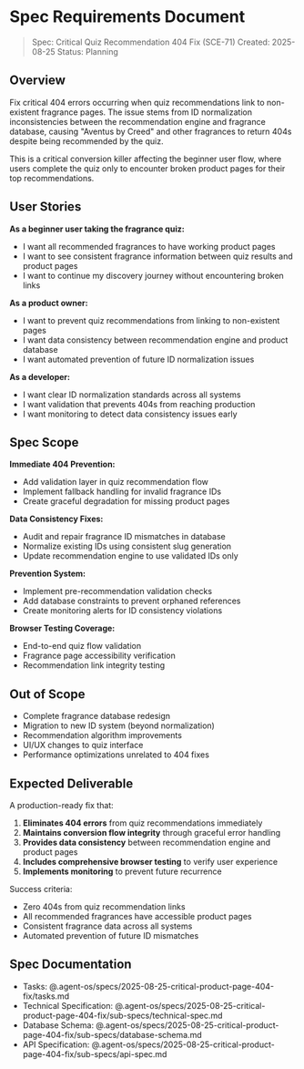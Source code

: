 # Spec Requirements Document

> Spec: Critical Quiz Recommendation 404 Fix (SCE-71)
> Created: 2025-08-25
> Status: Planning

## Overview

Fix critical 404 errors occurring when quiz recommendations link to non-existent fragrance pages. The issue stems from ID normalization inconsistencies between the recommendation engine and fragrance database, causing "Aventus by Creed" and other fragrances to return 404s despite being recommended by the quiz.

This is a critical conversion killer affecting the beginner user flow, where users complete the quiz only to encounter broken product pages for their top recommendations.

## User Stories

**As a beginner user taking the fragrance quiz:**
- I want all recommended fragrances to have working product pages
- I want to see consistent fragrance information between quiz results and product pages
- I want to continue my discovery journey without encountering broken links

**As a product owner:**
- I want to prevent quiz recommendations from linking to non-existent pages
- I want data consistency between recommendation engine and product database
- I want automated prevention of future ID normalization issues

**As a developer:**
- I want clear ID normalization standards across all systems
- I want validation that prevents 404s from reaching production
- I want monitoring to detect data consistency issues early

## Spec Scope

**Immediate 404 Prevention:**
- Add validation layer in quiz recommendation flow
- Implement fallback handling for invalid fragrance IDs
- Create graceful degradation for missing product pages

**Data Consistency Fixes:**
- Audit and repair fragrance ID mismatches in database
- Normalize existing IDs using consistent slug generation
- Update recommendation engine to use validated IDs only

**Prevention System:**
- Implement pre-recommendation validation checks
- Add database constraints to prevent orphaned references
- Create monitoring alerts for ID consistency violations

**Browser Testing Coverage:**
- End-to-end quiz flow validation
- Fragrance page accessibility verification
- Recommendation link integrity testing

## Out of Scope

- Complete fragrance database redesign
- Migration to new ID system (beyond normalization)
- Recommendation algorithm improvements
- UI/UX changes to quiz interface
- Performance optimizations unrelated to 404 fixes

## Expected Deliverable

A production-ready fix that:
1. **Eliminates 404 errors** from quiz recommendations immediately
2. **Maintains conversion flow integrity** through graceful error handling
3. **Provides data consistency** between recommendation engine and product pages
4. **Includes comprehensive browser testing** to verify user experience
5. **Implements monitoring** to prevent future recurrence

Success criteria:
- Zero 404s from quiz recommendation links
- All recommended fragrances have accessible product pages
- Consistent fragrance data across all systems
- Automated prevention of future ID mismatches

## Spec Documentation

- Tasks: @.agent-os/specs/2025-08-25-critical-product-page-404-fix/tasks.md
- Technical Specification: @.agent-os/specs/2025-08-25-critical-product-page-404-fix/sub-specs/technical-spec.md
- Database Schema: @.agent-os/specs/2025-08-25-critical-product-page-404-fix/sub-specs/database-schema.md
- API Specification: @.agent-os/specs/2025-08-25-critical-product-page-404-fix/sub-specs/api-spec.md
